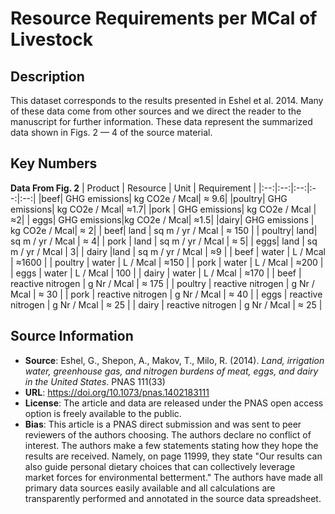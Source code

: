
# Resource Requirements per MCal of Livestock 

## Description 
This dataset corresponds to the results presented in Eshel et al. 2014. Many of these data come from other sources and we direct the reader to the manuscript for further information. These data represent the summarized data shown in Figs. 2 — 4 of the source material. 

## Key Numbers

**Data From Fig. 2**
| Product | Resource | Unit | Requirement |
|:--:|:--:|:--:|:--:|:--:|
|beef|	GHG emissions|	kg CO2e / Mcal|	 ≈ 9.6|
|poultry|	GHG emissions|	kg CO2e / Mcal| 	≈1.7|
|pork |	GHG emissions| kg CO2e / Mcal	| ≈2|
| eggs|	GHG emissions|kg CO2e / Mcal|	≈1.5|
|dairy|	GHG emissions | kg CO2e / Mcal| 	≈ 2|
| beef|	land |	sq m / yr / Mcal |	≈ 150 |
| poultry| 	land| 	sq m / yr / Mcal |	≈ 4|
| pork |	land |		sq m / yr / Mcal |	≈ 5|
| eggs|	land |	sq m / yr / Mcal	| 3|
| dairy	|land	|	sq m / yr / Mcal	| ≈9 |
| beef	| water	| L / Mcal |	≈1600 |
| poultry	| water	| L / Mcal |	≈150 |
| pork	| water	|	L / Mcal |	≈200 |
| eggs	| water	| 	L / Mcal |	100 |
| dairy	| water	| 	L / Mcal |	≈170 |
| beef	| reactive nitrogen	|	g Nr / Mcal	| ≈ 175 |
| poultry	| reactive nitrogen	| g Nr / Mcal	| ≈ 30 |
| pork	| reactive nitrogen	|	g Nr / Mcal	| ≈ 40 |
| eggs	| reactive nitrogen	|	g Nr / Mcal	| ≈ 25 |
| dairy	| reactive nitrogen	|	g Nr / Mcal	| ≈ 25 |


## Source Information
* **Source**: Eshel, G., Shepon, A., Makov, T., Milo, R. (2014). *Land,
  irrigation water, greenhouse gas, and nitrogen burdens of meat, eggs, and
   dairy in the United States*. PNAS 111(33)
* **URL**: https://doi.org/10.1073/pnas.1402183111
* **License**: The article and data are released under the PNAS open access option 
  is freely available to the public.
* **Bias**: This article is a PNAS direct submission and was sent to peer reviewers 
  of the  authors choosing. The authors declare no conflict of interest. The authors make a few statements stating how they hope the results are received. Namely, on page 11999, they state "Our results can also guide personal dietary choices that can collectively leverage market forces for environmental betterment." The authors have made all primary data sources easily available and all calculations are transparently performed and annotated in the source data spreadsheet.
